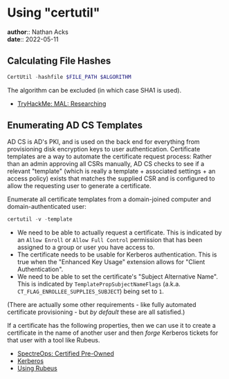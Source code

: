 # Using "certutil"

**author**:: Nathan Acks  
**date**:: 2022-05-11

## Calculating File Hashes

```powershell
CertUtil -hashfile $FILE_PATH $ALGORITHM
```

The algorithm can be excluded (in which case SHA1 is used).

* [TryHackMe: MAL: Researching](tryhackme-mal-researching.md)

## Enumerating AD CS Templates

AD CS is AD's PKI, and is used on the back end for everything from provisioning disk encryption keys to user authentication. Certificate templates are a way to automate the certificate request process: Rather than an admin approving all CSRs manually, AD CS checks to see if a relevant "template" (which is really a template + associated settings + an access policy) exists that matches the supplied CSR and is configured to allow the requesting user to generate a certificate.

Enumerate all certificate templates from a domain-joined computer and domain-authenticated user:

```powershell
certutil -v -template
```

* We need to be able to actually request a certificate. This is indicated by an `Allow Enroll` or `Allow Full Control` permission that has been assigned to a group or user you have access to.
* The certificate needs to be usable for Kerberos authentication. This is true when the "Enhanced Key Usage" extension allows for "Client Authentication".
* We need to be able to set the certificate's "Subject Alternative Name". This is indicated by `TemplatePropSubjectNameFlags` (a.k.a. `CT_FLAG_ENROLLEE_SUPPLIES_SUBJECT`) being set to `1`.

(There are actually some other requirements - like fully automated certificate provisioning - but *by default* these are all satisfied.)

If a certificate has the following properties, then we can use it to create a certificate in the name of another user and then *forge* Kerberos tickets for that user with a tool like Rubeus.

* [SpectreOps: Certified Pre-Owned](https://posts.specterops.io/certified-pre-owned-d95910965cd2)
* [Kerberos](kerberos.md)
* [Using Rubeus](rubeus.md)

